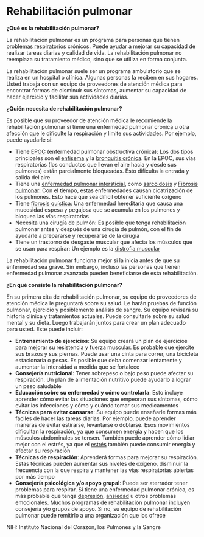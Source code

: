 Rehabilitación pulmonar
=======================


**¿Qué es la rehabilitación pulmonar?**


La rehabilitación pulmonar es un programa para personas que tienen [problemas respiratorios](https://medlineplus.gov/spanish/breathingproblems.html) crónicos. Puede ayudar a mejorar su capacidad de realizar tareas diarias y calidad de vida. La rehabilitación pulmonar no reemplaza su tratamiento médico, sino que se utiliza en forma conjunta.


La rehabilitación pulmonar suele ser un programa ambulatorio que se realiza en un hospital o clínica. Algunas personas la reciben en sus hogares. Usted trabaja con un equipo de proveedores de atención médica para encontrar formas de disminuir sus síntomas, aumentar su capacidad de hacer ejercicio y facilitar sus actividades diarias.


**¿Quién necesita de rehabilitación pulmonar?**


Es posible que su proveedor de atención médica le recomiende la rehabilitación pulmonar si tiene una enfermedad pulmonar crónica u otra afección que le dificulte la respiración y limite sus actividades. Por ejemplo, puede ayudarle si:


* Tiene [EPOC](https://medlineplus.gov/spanish/copd.html) (enfermedad pulmonar obstructiva crónica): Los dos tipos principales son el [enfisema](https://medlineplus.gov/spanish/emphysema.html) y la [bronquitis crónica](https://medlineplus.gov/spanish/chronicbronchitis.html). En la EPOC, sus vías respiratorias (los conductos que llevan el aire hacia y desde sus pulmones) están parcialmente bloqueadas. Esto dificulta la entrada y salida del aire
* Tiene una [enfermedad pulmonar intersticial](https://medlineplus.gov/spanish/interstitiallungdiseases.html), como [sarcoidosis](https://medlineplus.gov/spanish/sarcoidosis.html) y [Fibrosis pulmonar](https://medlineplus.gov/spanish/pulmonaryfibrosis.html): Con el tiempo, estas enfermedades causan cicatrización de los pulmones. Esto hace que sea difícil obtener suficiente oxígeno
* Tiene [fibrosis quística](https://medlineplus.gov/spanish/cysticfibrosis.html): Una enfermedad hereditaria que causa una mucosidad espesa y pegajosa que se acumula en los pulmones y bloquea las vías respiratorias
* Necesita una cirugía de pulmón: Es posible que tenga rehabilitación pulmonar antes y después de una cirugía de pulmón, con el fin de ayudarle a prepararse y recuperarse de la cirugía
* Tiene un trastorno de desgaste muscular que afecta los músculos que se usan para respirar: Un ejemplo es la [distrofia muscular](https://medlineplus.gov/spanish/musculardystrophy.html)


La rehabilitación pulmonar funciona mejor si la inicia antes de que su enfermedad sea grave. Sin embargo, incluso las personas que tienen enfermedad pulmonar avanzada pueden beneficiarse de esta rehabilitación.


**¿En qué consiste la rehabilitación pulmonar?**


En su primera cita de rehabilitación pulmonar, su equipo de proveedores de atención médica le preguntará sobre su salud. Le harán pruebas de función pulmonar, ejercicio y posiblemente análisis de sangre. Su equipo revisará su historia clínica y tratamientos actuales. Puede consultarle sobre su salud mental y su dieta. Luego trabajarán juntos para crear un plan adecuado para usted. Este puede incluir:


* **Entrenamiento de ejercicios**: Su equipo creará un plan de ejercicios para mejorar su resistencia y fuerza muscular. Es probable que ejercite sus brazos y sus piernas. Puede usar una cinta para correr, una bicicleta estacionaria o pesas. Es posible que deba comenzar lentamente y aumentar la intensidad a medida que se fortalece
* **Consejería nutricional**: Tener sobrepeso o bajo peso puede afectar su respiración. Un plan de alimentación nutritivo puede ayudarlo a lograr un peso saludable
* **Educación sobre su enfermedad y cómo controlarla**: Esto incluye aprender cómo evitar las situaciones que empeoran sus síntomas, cómo evitar las infecciones y cómo y cuándo tomar sus medicamentos
* **Técnicas para evitar cansarse**: Su equipo puede enseñarle formas más fáciles de hacer las tareas diarias. Por ejemplo, puede aprender maneras de evitar estirarse, levantarse o doblarse. Esos movimientos dificultan la respiración, ya que consumen energía y hacen que los músculos abdominales se tensen. También puede aprender cómo lidiar mejor con el estrés, ya que el [estrés](https://medlineplus.gov/spanish/stress.html) también puede consumir energía y afectar su respiración
* **Técnicas de respiración**: Aprenderá formas para mejorar su respiración. Estas técnicas pueden aumentar sus niveles de oxígeno, disminuir la frecuencia con la que respira y mantener las vías respiratorias abiertas por más tiempo
* **Consejería psicológica y/o apoyo grupal**: Puede ser aterrador tener problemas para respirar. Si tiene una enfermedad pulmonar crónica, es más probable que tenga [depresión](https://medlineplus.gov/spanish/depression.html), [ansiedad](https://medlineplus.gov/spanish/anxiety.html) u otros problemas emocionales. Muchos programas de rehabilitación pulmonar incluyen consejería y/o grupos de apoyo. Si no, su equipo de rehabilitación pulmonar puede remitirlo a una organización que los ofrece


NIH: Instituto Nacional del Corazón, los Pulmones y la Sangre 

